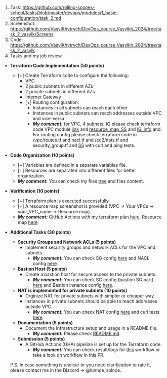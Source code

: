 1. Task: https://github.com/rolling-scopes-school/tasks/blob/master/devops/modules/1_basic-configuration/task_2.md
2. Screenshot: https://github.com/VasylKhytrych/DevOps_course_Vasylkh_2024/tree/task_2_vasylk/Screens
3. Code: https://github.com/VasylKhytrych/DevOps_course_Vasylkh_2024/tree/task_2_vasylk
4. Tasks and my job review.

- **Terraform Code Implementation (50 points)**
   - [+] Create Terraform code to configure the following:
     - VPC
     - 2 public subnets in different AZs
     - 2 private subnets in different AZs
     - Internet Gateway
     - [+] Routing configuration:
       - Instances in all subnets can reach each other
       - Instances in public subnets can reach addresses outside VPC and vice-versa
        - ***My comment:*** for VPC, 4 subnets, IG please check terraform code VPC module [link](https://github.com/VasylKhytrych/DevOps_course_Vasylkh_2024/tree/task_2_vasylk/task_2_dir/modules/vpc) and [resource_map_SS](https://github.com/VasylKhytrych/DevOps_course_Vasylkh_2024/tree/task_2_vasylk/task_2_dir/Screens/VPC_resource_map.png) and [IG_info](https://github.com/VasylKhytrych/DevOps_course_Vasylkh_2024/tree/task_2_vasylk/task_2_dir/Screens/IG_info.png) and. For routing config please check terraform code in /vpc/routes.tf and nacl.tf and /ec2/nats.tf and security_group.tf and [SS](https://github.com/VasylKhytrych/DevOps_course_Vasylkh_2024/tree/task_2_vasylk/task_2_dir/Screens/Curl_ping_test.png) with curl and ping tests. 

- **Code Organization (10 points)**
   - [+] Variables are defined in a separate variables file.
   - [+] Resources are separated into different files for better organization.
    - ***My comment:*** You can check my files [tree](https://github.com/VasylKhytrych/DevOps_course_Vasylkh_2024/tree/task_2_vasylk/task_2_dir) and files content.

- **Verification (10 points)**
   - [+] Terraform plan is executed successfully.
   - [+] A resource map screenshot is provided (VPC -> Your VPCs -> your_VPC_name -> Resource map).
    - ***My comment:*** GitHub Actions with my terraform plan [here](https://github.com/VasylKhytrych/DevOps_course_Vasylkh_2024/actions/runs/11298325614). Resource map [here](https://github.com/VasylKhytrych/DevOps_course_Vasylkh_2024/tree/task_2_vasylk/task_2_dir/Screens/VPC_resource_map.png).

- **Additional Tasks (30 points)**
   - **Security Groups and Network ACLs (5 points)**
     - Implement security groups and network ACLs for the VPC and subnets.
       - ***My comment:*** You can check SG config [here](https://github.com/VasylKhytrych/DevOps_course_Vasylkh_2024/blob/task_2_vasylk/task_2_dir/modules/ec2/security_group.tf) and NACL config [here](https://github.com/VasylKhytrych/DevOps_course_Vasylkh_2024/blob/task_2_vasylk/task_2_dir/modules/vpc/nacl.tf).
   - **Bastion Host (5 points)**
     - Create a bastion host for secure access to the private subnets.
       - ***My comment:*** You can check SG config (bastion SG part) [here](https://github.com/VasylKhytrych/DevOps_course_Vasylkh_2024/blob/task_2_vasylk/task_2_dir/modules/ec2/security_group.tf) and Bastion instance config [here](https://github.com/VasylKhytrych/DevOps_course_Vasylkh_2024/blob/task_2_vasylk/task_2_dir/modules/ec2/instances.tf).
   - **NAT is implemented for private subnets (10 points)**
     - Orginize NAT for private subnets with simpler or cheaper way
     - Instances in private subnets should be able to reach addresses outside VPC.
       - ***My comment:*** You can check NAT config [here](https://github.com/VasylKhytrych/DevOps_course_Vasylkh_2024/blob/task_2_vasylk/task_2_dir/modules/ec2/nats.tf) and curl tests [here](https://github.com/VasylKhytrych/DevOps_course_Vasylkh_2024/tree/task_2_vasylk/task_2_dir/Screens/Curl_ping_test.png).
   - **Documentation (5 points)**
     - Document the infrastructure setup and usage in a README file.
       - ***My comment:*** Please check [README.md](https://github.com/VasylKhytrych/DevOps_course_Vasylkh_2024/blob/task_2_vasylk/README.md)
   - **Submission (5 points)**
     - A GitHub Actions (GHA) pipeline is set up for the Terraform code.
       - ***My comment:*** You can check result/logs for [this](https://github.com/VasylKhytrych/DevOps_course_Vasylkh_2024/actions/runs/11298325614) workflow or take a look on workflow in this PR.

  P.S. In case something is unclear or you need clarification to rate it, please contact me in the Discord -> @lunnoe_solnce.